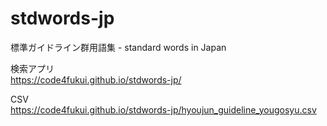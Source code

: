 # stdwords-jp

標準ガイドライン群用語集 - standard words in Japan

検索アプリ  
https://code4fukui.github.io/stdwords-jp/  

CSV  
https://code4fukui.github.io/stdwords-jp/hyoujun_guideline_yougosyu.csv  

